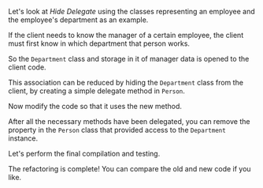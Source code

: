 Let's look at <i>Hide Delegate</i> using the classes representing an employee and the employee's department as an example.

If the client needs to know the manager of a certain employee, the client must first know in which department that person works.

So the <code>Department</code> class and storage in it of manager data is opened to the client code.

This association can be reduced by hiding the <code>Department</code> class from the client, by creating a simple delegate method in <code>Person</code>.

Now modify the code so that it uses the new method.

After all the necessary methods have been delegated, you can remove the property in the <code>Person</code> class that provided access to the <code>Department</code> instance.

Let's perform the final compilation and testing.

The refactoring is complete! You can compare the old and new code if you like.